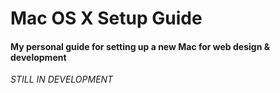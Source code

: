 # Mac OS X Setup Guide
#### My personal guide for setting up a new Mac for web design &amp; development

_STILL IN DEVELOPMENT_